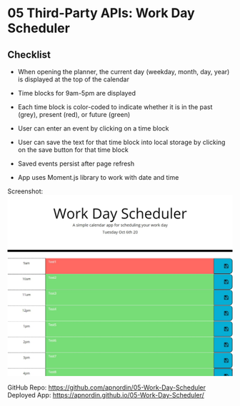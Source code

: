 # 05 Third-Party APIs: Work Day Scheduler

## Checklist

- When opening the planner, the current day (weekday, month, day, year) is displayed at the top of the calendar
- Time blocks for 9am-5pm are displayed
- Each time block is color-coded to indicate whether it is in the past (grey), present (red), or future (green)
- User can enter an event by clicking on a time block
- User can save the text for that time block into local storage by clicking on the save button for that time block
- Saved events persist after page refresh

- App uses Moment.js library to work with date and time

Screenshot:
<img src="work-day-scheduler.jpg" alt="screenshot">

GitHub Repo: https://github.com/apnordin/05-Work-Day-Scheduler
Deployed App: https://apnordin.github.io/05-Work-Day-Scheduler/